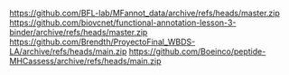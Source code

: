 https://github.com/BFL-lab/MFannot_data/archive/refs/heads/master.zip
https://github.com/biovcnet/functional-annotation-lesson-3-binder/archive/refs/heads/master.zip
https://github.com/Brendth/ProyectoFinal_WBDS-LA/archive/refs/heads/main.zip
https://github.com/Boeinco/peptide-MHCassess/archive/refs/heads/main.zip
